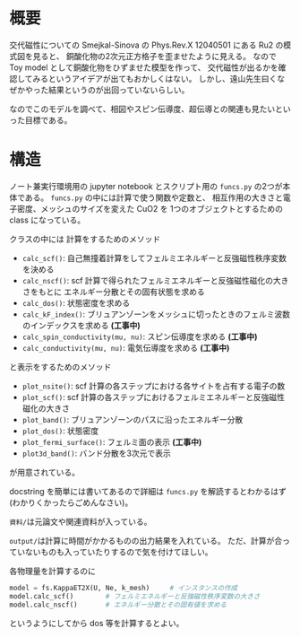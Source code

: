 
# 概要

交代磁性についての Smejkal-Sinova の Phys.Rev.X 12040501 にある Ru2 の模式図を見ると、
銅酸化物の2次元正方格子を歪ませたように見える。
なので Toy model として銅酸化物をひずませた模型を作って、
交代磁性が出るかを確認してみるというアイデアが出てもおかしくはない。
しかし、遠山先生曰くなぜかやった結果というのが出回っていないらしい。

なのでこのモデルを調べて、相図やスピン伝導度、超伝導との関連も見たいといった目標である。

# 構造

ノート兼実行環境用の jupyter notebook とスクリプト用の `funcs.py` の2つが本体である。
`funcs.py` の中には計算で使う関数や定数と、
相互作用の大きさと電子密度、メッシュのサイズを変えた CuO2 を
1つのオブジェクトとするための class になっている。

クラスの中には
計算をするためのメソッド

- `calc_scf()`: 自己無撞着計算をしてフェルミエネルギーと反強磁性秩序変数を決める
- `calc_nscf()`: scf 計算で得られたフェルミエネルギーと反強磁性磁化の大きさをもとに
エネルギー分散とその固有状態を求める
- `calc_dos()`: 状態密度を求める
- `calc_kF_index()`: ブリュアンゾーンをメッシュに切ったときのフェルミ波数のインデックスを求める **(工事中)**
- `calc_spin_conductivity(mu, nu)`: スピン伝導度を求める **(工事中)**
- `calc_conductivity(mu, nu)`: 電気伝導度を求める **(工事中)**

と表示をするためのメソッド

- `plot_nsite()`: scf 計算の各ステップにおける各サイトを占有する電子の数
- `plot_scf()`: scf 計算の各ステップにおけるフェルミエネルギーと反強磁性磁化の大きさ
- `plot_band()`: ブリュアンゾーンのパスに沿ったエネルギー分散
- `plot_dos()`: 状態密度
- `plot_fermi_surface()`: フェルミ面の表示 **(工事中)**
- `plot3d_band()`: バンド分散を3次元で表示

が用意されている。

docstring を簡単には書いてあるので詳細は `funcs.py` を解読するとわかるはず
(わかりくかったらごめんなさい)。

`資料/`は元論文や関連資料が入っている。

`output/`は計算に時間がかかるものの出力結果を入れている。
ただ、計算が合っていないものも入っていたりするので気を付けてほしい。

各物理量を計算するのに

``` python
model = fs.KappaET2X(U, Ne, k_mesh)     # インスタンスの作成
model.calc_scf()        # フェルミエネルギーと反強磁性秩序変数の大きさ
model.calc_nscf()       # エネルギー分散とその固有値を求める
```

というようにしてから dos 等を計算するとよい。
